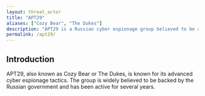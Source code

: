 ```yaml
---
layout: threat_actor
title: "APT29"
aliases: ["Cozy Bear", "The Dukes"]
description: "APT29 is a Russian cyber espionage group believed to be associated with the Russian intelligence services."
permalink: /apt29/
---
```


## Introduction
APT29, also known as Cozy Bear or The Dukes, is known for its advanced cyber espionage tactics. The group is widely believed to be backed by the Russian government and has been active for several years.

